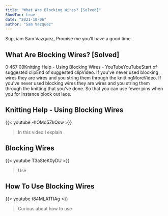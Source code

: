 ```yaml
---
title: "What Are Blocking Wires? [Solved]"
ShowToc: true 
date: "2021-10-06"
author: "Sam Vazquez" 
---
```


Sup, iam Sam Vazquez, Promise me you’ll have a good time.
## What Are Blocking Wires? [Solved]
0:467:09Knitting Help - Using Blocking Wires - YouTubeYouTubeStart of suggested clipEnd of suggested clipVideo. If you've never used blocking wires they are wires and you string them through the knittingMoreVideo. If you've never used blocking wires they are wires and you string them through the knitting that you've done. So that you can use fewer pins when you for instance block out lace.

## Knitting Help - Using Blocking Wires
{{< youtube -hOMd5ZkQsw >}}
>In this video I explain 

## Blocking Wires
{{< youtube T3aSteK0yDU >}}
>Use 

## How To Use Blocking Wires
{{< youtube t84MLA1TIAg >}}
>Curious about how to use 

